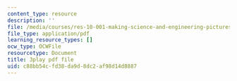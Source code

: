 ```yaml
---
content_type: resource
description: ''
file: /media/courses/res-10-001-making-science-and-engineering-pictures-a-practical-guide-to-presenting-your-work-spring-2016/c88bb54cfd38da9d8dc2af98d14d8887_t5_ymNZGsCI.pdf
file_type: application/pdf
learning_resource_types: []
ocw_type: OCWFile
resourcetype: Document
title: 3play pdf file
uid: c88bb54c-fd38-da9d-8dc2-af98d14d8887
---
```

